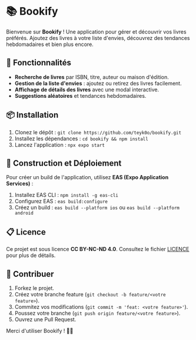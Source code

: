 # 📚 Bookify

Bienvenue sur **Bookify** ! Une application pour gérer et découvrir vos livres préférés. Ajoutez des livres à votre liste d'envies, découvrez des tendances hebdomadaires et bien plus encore.

## 🚀 Fonctionnalités

- **Recherche de livres** par ISBN, titre, auteur ou maison d'édition.
- **Gestion de la liste d'envies** : ajoutez ou retirez des livres facilement.
- **Affichage de détails des livres** avec une modal interactive.
- **Suggestions aléatoires** et tendances hebdomadaires.

## 📦 Installation

1. Clonez le dépôt :
   `git clone https://github.com/teyk0o/bookify.git`
2. Installez les dépendances :
   `cd bookify && npm install`
3. Lancez l'application :
   `npx expo start`

## 🚧 Construction et Déploiement

Pour créer un build de l'application, utilisez **EAS (Expo Application Services)** :
1. Installez EAS CLI : `npm install -g eas-cli`
2. Configurez EAS : `eas build:configure`
3. Créez un build : `eas build --platform ios` ou `eas build --platform android`

## 📋 Licence

Ce projet est sous licence **CC BY-NC-ND 4.0**. Consultez le fichier [LICENCE](./LICENSE) pour plus de détails.

## 🤝 Contribuer

1. Forkez le projet.
2. Créez votre branche feature (`git checkout -b feature/<votre feature>`).
3. Commitez vos modifications (`git commit -m 'feat: <votre feature>'`).
4. Poussez votre branche (`git push origin feature/<votre feature>`).
5. Ouvrez une Pull Request.

Merci d'utiliser Bookify ! 📖✨
